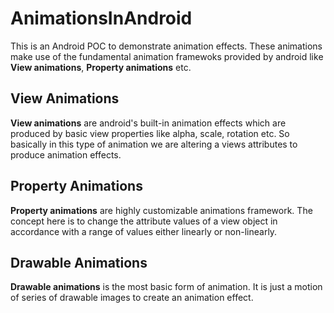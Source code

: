 # AnimationsInAndroid

This is an Android POC to demonstrate animation effects. These animations make use of the fundamental animation framewoks provided by android like **View animations**, **Property animations** etc.

## View Animations

**View animations** are android's built-in animation effects which are produced by basic view properties like alpha, scale, rotation etc. So basically in this type of animation we are altering a views attributes to produce animation effects.

## Property Animations

**Property animations** are highly customizable animations framework. The concept here is to change the attribute values of a view object in accordance with a range of values either linearly or non-linearly.

## Drawable Animations

**Drawable animations** is the most basic form of animation. It is just a motion of series of drawable images to create an animation effect.
